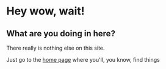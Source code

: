 <!--
title: Nothing Here
author: Bruno Gama
date: February 23, 2017
-->

**Hey wow, <span class="blue-text">wait!</span>**
=================================================

What are you doing in here<span class="blue-text">?</span>
----------------------------------------------------------

There really is nothing else on this site.

Just go to the [home page](/) where you'll, you know, find things